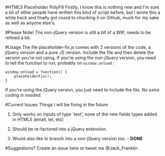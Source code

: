 #HTML5 Placeholder PolyFill
Firstly, I know this is nothing new and I'm sure a lot of other people have written this kind of script before, but I wrote this a while back and finally got round to chucking it on Github, much for my sake as well as anyone else's.

#Please Note!
The non-jQuery version is still a bit of a WIP, needs to be refined a bit.

#Usage
The file placeholder-fix.js comes with 2 versions of the code, a jQuery version and a pure JS version. Include the file and then delete the version you're not using. If you're using the non-jQuery version, you need to tell the function to run, probably on `window.onload` :

    window.onload = function() {
        placeholderFix();
    }

If you're using the jQuery version, you just need to include the file. *No extra coding is needed.*

#Current Issues
Things I will be fixing in the future

1. Only works on inputs of type 'text', none of the new fields types added in HTML5 (email, tel, etc)

2. Should be re-factored into a jQuery extension.

3. Would also like to branch into a non-jQuery version too. - **DONE**

#Suggestions?
Create an issue here or tweet me @Jack_Franklin
